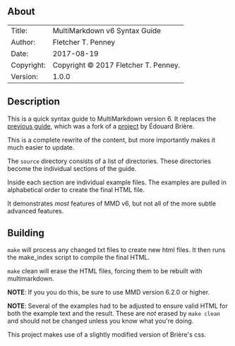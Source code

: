 ## About ##

|            |                           |  
| ---------- | ------------------------- |  
| Title:     | MultiMarkdown v6 Syntax Guide       |  
| Author:    | Fletcher T. Penney       |  
| Date:      | 2017-08-19 |  
| Copyright: | Copyright © 2017 Fletcher T. Penney.    |  
| Version:   | 1.0.0      |  

## Description ##

This is a quick syntax guide to MultiMarkdown version 6.  It replaces the
[previous guide], which was a fork of a [project] by Édouard Brière.

This is a complete rewrite of the content, but more importantly makes it much
easier to update.

The `source` directory consists of a list of directories.  These directories
become the individual sections of the guide.

Inside each section are individual example files.  The examples are pulled in
alphabetical order to create the final HTML file.

It demonstrates *most* features of MMD v6, but not all of the more subtle
advanced features.

## Building ##

`make` will process any changed txt files to create new html files.  It then
runs the make_index script to compile the final HTML.

`make` clean will erase the HTML files, forcing them to be rebuilt with
multimarkdown.

**NOTE**: If you you do this, be sure to use MMD version 6.2.0 or higher.

**NOTE**: Several of the examples had to be adjusted to ensure valid HTML
for both the example text and the result.  These are *not* erased by `make
clean` and should not be changed unless you know what you're doing.


This project makes use of a slightly modified version of Brière's css.

[project]: https://github.com/edouard/human-markdown-reference
[previous guide]: https://github.com/fletcher/human-markdown-reference